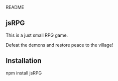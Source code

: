 ﻿README
## jsRPG
This is a just small RPG game.

Defeat the demons and restore peace to the village!

## Installation
npm install jsRPG

